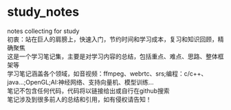 # study_notes
notes collecting for study  
初衷：站在巨人的肩膀上，快速入门，节约时间和学习成本，复习和知识回顾，精确聚焦  
这是一个学习笔记集，主要是对学习内容的总结，包括重点、难点、思路、整体框架等  
学习笔记涵盖各个领域，如音视频：ffmpeg、webrtc、srs;编程：c/c++、java...;OpenGL;AI:神经网络、支持向量机、模型训练...  
笔记不包含任何代码，代码将以链接给出或自行在github搜索  
笔记涉及到很多前人的总结和引用，如有侵权请告知！  
